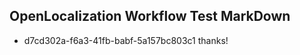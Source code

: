 ## OpenLocalization Workflow Test MarkDown
* d7cd302a-f6a3-41fb-babf-5a157bc803c1 
thanks!<!--HONumber=Mar16_HO1-->
